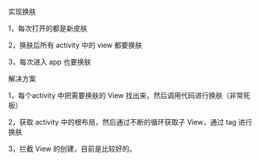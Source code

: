 实现换肤

1，每次打开的都是新皮肤

2，换肤后所有 activity 中的 view 都要换肤

3，每次进入 app 也要换肤

解决方案

1，每个activity 中把需要换肤的 View 找出来，然后调用代码进行换肤（非常死板）

2，获取 activity 中的根布局，然后通过不断的循环获取子 View，通过 tag 进行换肤

3，拦截 View 的创建，目前是比较好的。